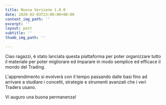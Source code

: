```yaml
---
title: Nuova Versione 1.0.0
date: 2020-02-03T23:00:00+00:00
content_img_path: ''
excerpt: ''
layout: post
subtitle: ''
thumb_img_path: ''

---
```

Ciao ragazzi, è stato lanciata questa piattaforma per poter organizzare tutto il materiale per poter migliorare ed imparare in modo semplice ed efficace il mondo del Trading.

L'apprendimento si evolverà con il tempo passando dalle basi fino ad arrivare a studiare i concetti, strategie e strumenti avanzati che i veri Traders usano.

Vi auguro una buona permanenza!